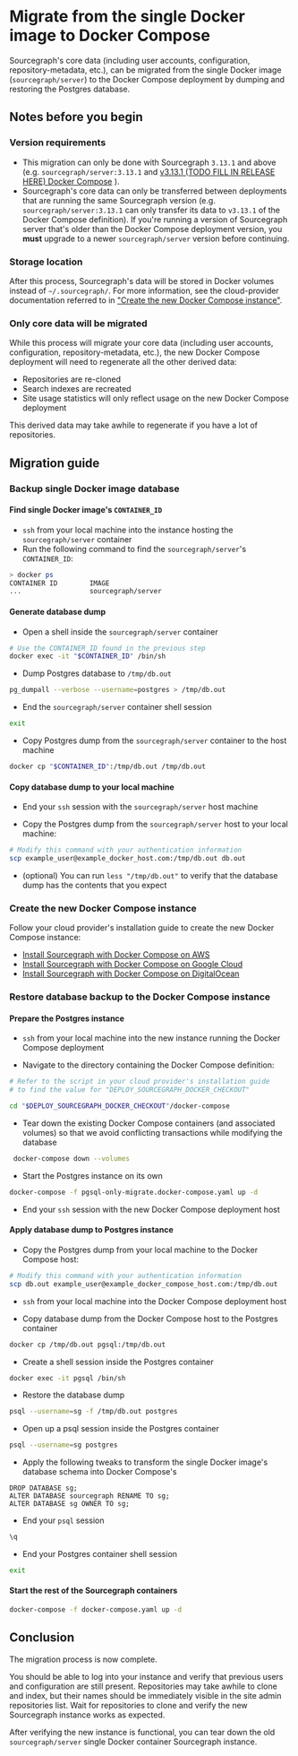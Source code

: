 # Migrate from the single Docker image to Docker Compose

Sourcegraph's core data (including user accounts, configuration, repository-metadata, etc.), can be migrated from the single Docker image (`sourcegraph/server`) to the Docker Compose deployment by dumping and restoring the Postgres database.

## Notes before you begin

### Version requirements

* This migration can only be done with Sourcegraph `3.13.1` and above (e.g. `sourcegraph/server:3.13.1` and [v3.13.1 (TODO FILL IN RELEASE HERE) Docker Compose](TODO) ).
* Sourcegraph's core data can only be transferred between deployments that are running the same Sourcegraph version (e.g. `sourcegraph/server:3.13.1` can only transfer its data to `v3.13.1` of the Docker Compose definition). If you're running a version of Sourcegraph server that's older than the Docker Compose deployment version, you **must** upgrade to a newer `sourcegraph/server` version before continuing.

### Storage location

After this process, Sourcegraph's data will be stored in Docker volumes instead of `~/.sourcegraph/`. For more information, see the cloud-provider documentation referred to in ["Create the new Docker Compose instance"](#create-the-new-docker-compose-instance).

### Only core data will be migrated

While this process will migrate your core data (including user accounts, configuration, repository-metadata, etc.), the new Docker Compose deployment will need to regenerate all the other derived data:

* Repositories are re-cloned
* Search indexes are recreated
* Site usage statistics will only reflect usage on the new Docker Compose deployment

This derived data may take awhile to regenerate if you have a lot of repositories.

## Migration guide

### Backup single Docker image database

#### Find single Docker image's `CONTAINER_ID`

* `ssh` from your local machine into the instance hosting the `sourcegraph/server` container
* Run the following command to find the `sourcegraph/server`'s `CONTAINER_ID`:
  
```bash
> docker ps
CONTAINER ID        IMAGE
...                 sourcegraph/server
```

#### Generate database dump

* Open a shell inside the `sourcegraph/server` container

```bash
# Use the CONTAINER_ID found in the previous step
docker exec -it "$CONTAINER_ID" /bin/sh
```

* Dump Postgres database to `/tmp/db.out`

```bash
pg_dumpall --verbose --username=postgres > /tmp/db.out
```

* End the `sourcegraph/server` container shell session

```bash
exit
```

* Copy Postgres dump from the `sourcegraph/server` container to the host machine

```bash
docker cp "$CONTAINER_ID":/tmp/db.out /tmp/db.out
```

#### Copy database dump to your local machine

* End your `ssh` session with the `sourcegraph/server` host machine

* Copy the Postgres dump from the `sourcegraph/server` host to your local machine:

```bash
# Modify this command with your authentication information
scp example_user@example_docker_host.com:/tmp/db.out db.out
```

* (optional) You can run `less "/tmp/db.out"` to verify that the database dump has the contents that you expect

### Create the new Docker Compose instance

Follow your cloud provider's installation guide to create the new Docker Compose instance:

* [Install Sourcegraph with Docker Compose on AWS](../../install/docker-compose/aws.md)
* [Install Sourcegraph with Docker Compose on Google Cloud](../../install/docker-compose/google_cloud.md)
* [Install Sourcegraph with Docker Compose on DigitalOcean](../../install/docker-compose/digitalocean.md)

### Restore database backup to the Docker Compose instance

#### Prepare the Postgres instance

* `ssh` from your local machine into the new instance running the Docker Compose deployment

* Navigate to the directory containing the Docker Compose definition:

```bash
# Refer to the script in your cloud provider's installation guide
# to find the value for "DEPLOY_SOURCEGRAPH_DOCKER_CHECKOUT"

cd "$DEPLOY_SOURCEGRAPH_DOCKER_CHECKOUT"/docker-compose
```

* Tear down the existing Docker Compose containers (and associated volumes) so that we avoid conflicting transactions while modifying the database

```bash
 docker-compose down --volumes
```

* Start the Postgres instance on its own

```bash
docker-compose -f pgsql-only-migrate.docker-compose.yaml up -d
```

* End your `ssh` session with the new Docker Compose deployment host

#### Apply database dump to Postgres instance

* Copy the Postgres dump from your local machine to the Docker Compose host:

```bash
# Modify this command with your authentication information
scp db.out example_user@example_docker_compose_host.com:/tmp/db.out
```

* `ssh` from your local machine into the Docker Compose deployment host

* Copy database dump from the Docker Compose host to the Postgres container

```bash
docker cp /tmp/db.out pgsql:/tmp/db.out
```

* Create a shell session inside the Postgres container

```bash
docker exec -it pgsql /bin/sh
```

* Restore the database dump

```bash
psql --username=sg -f /tmp/db.out postgres
```

* Open up a psql session inside the Postgres container

```bash
psql --username=sg postgres
```

* Apply the following tweaks to transform the single Docker image's database schema into Docker Compose's

```postgres
DROP DATABASE sg;
ALTER DATABASE sourcegraph RENAME TO sg;
ALTER DATABASE sg OWNER TO sg;
```

* End your `psql` session

```bash
\q
```

* End your Postgres container shell session

```bash
exit
```

#### Start the rest of the Sourcegraph containers

```bash
docker-compose -f docker-compose.yaml up -d
```

## Conclusion

The migration process is now complete.

You should be able to log into your instance and verify that previous users and configuration are still present. Repositories may take awhile to clone and index, but their names should be immediately visible in the site admin repositories list. Wait for repositories to clone and verify the new Sourcegraph instance works as expected.

After verifying the new instance is functional, you can tear down the old `sourcegraph/server` single Docker container Sourcegraph instance.
